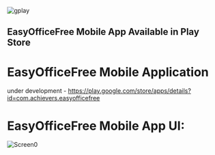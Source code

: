 ![gplay](https://user-images.githubusercontent.com/83225523/125150000-1628a200-e15a-11eb-8500-2a8b7c38fd35.png)

## EasyOfficeFree Mobile App Available in Play Store


# EasyOfficeFree Mobile Application


under development - https://play.google.com/store/apps/details?id=com.achievers.easyofficefree


# EasyOfficeFree Mobile App UI:


![Screen0](https://play-lh.googleusercontent.com/XsCTrfPy_7W1cEu2irU5ftl5VYUFaabjItGEcAOghpmkrPfF6eKtVgROjloZwx9T5YSH=w5120-h2880-rw)
